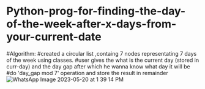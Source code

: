 # Python-prog-for-finding-the-day-of-the-week-after-x-days-from-your-current-date

#Algorithm:
#created a circular list ,containg 7 nodes representating 7 days of the week using classes.
#user gives the what is the current day (stored in curr-day) and the day gap after which he wanna know what day it will be 
#do 'day_gap mod 7' operation and store the result in remainder
![WhatsApp Image 2023-05-20 at 1 39 14 PM](https://github.com/samrat12x/Python-prog-for-finding-which-day-it-will-be-after-x-days-from-your-current-date/assets/29010654/e54a2a37-8863-4bc4-b535-732d76729b5a)
